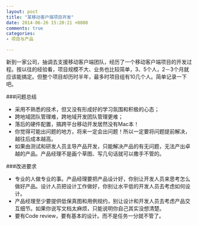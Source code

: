 ```yaml
---
layout: post
title: "某移动客户端项目开发"
date: 2014-06-26 15:20:21 +0800
comments: true
categories: 
- 项目与产品

---
```


新到一家公司，抽调去支援移动客户端团队，经历了一个移动客户端项目的开发过程。按以往的经验看，项目规模不大、业务也比较简单，3、5个人，2－3个月就应该能搞定。但整个项目却历时半年，最多时项目组有10几个人。简单记录一下吧。

<!--more-->

###问题总结
* 采用不熟悉的技术，但又没有形成好的学习氛围和积极的心态；
* 跨地域团队管理难，跨地域开发团队管理更难；
* 落后的硬件配置，搞跨平台移动开发居然没有Mac本！
* 你觉得可能出问题的地方，将来一定会出问题！所以一定要将问题提前解决，越往后成本越高。
* 如果由测试和研发人员主导产品开发，只能解决产品的有无问题，无法产出卓越的产品。产品经理不是画个草图、写几句话就可以撒手不管的。

###改进要求
* 专业的人做专业的事。产品经理要把产品设计好，你别让开发人员来思考怎么做好产品。设计人员把设计工作做好，你别让水平低的开发人员去考虑如何设计。
* 产品经理至少要提供低保真图和用例规约，别让设计和开发人员去考虑产品交互细节。如果你说写文档太麻烦，只能说明你自己其实没想清楚。
* 要有Code review，要有基本的设计。而不是任务一分就不管了。